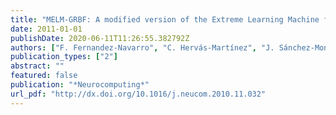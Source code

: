 ```yaml
---
title: "MELM-GRBF: A modified version of the Extreme Learning Machine for Generalized Radial Basis Function Neural Networks"
date: 2011-01-01
publishDate: 2020-06-11T11:26:55.382792Z
authors: ["F. Fernandez-Navarro", "C. Hervás-Martínez", "J. Sánchez-Monedero", "P. A. Gutiérrez"]
publication_types: ["2"]
abstract: ""
featured: false
publication: "*Neurocomputing*"
url_pdf: "http://dx.doi.org/10.1016/j.neucom.2010.11.032"
---
```


